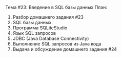 Тема #23: Введение в SQL базы данных
План:
1. Разбор домашнего задания #23
2. SQL базы данных
3. Программа SQLiteStudio
4. Язык SQL запросов
5. JDBC (Java Database Connectivity)
6. Выполнение SQL запросов из Java кода
7. Выдача и обсуждение домашнего задания #24
